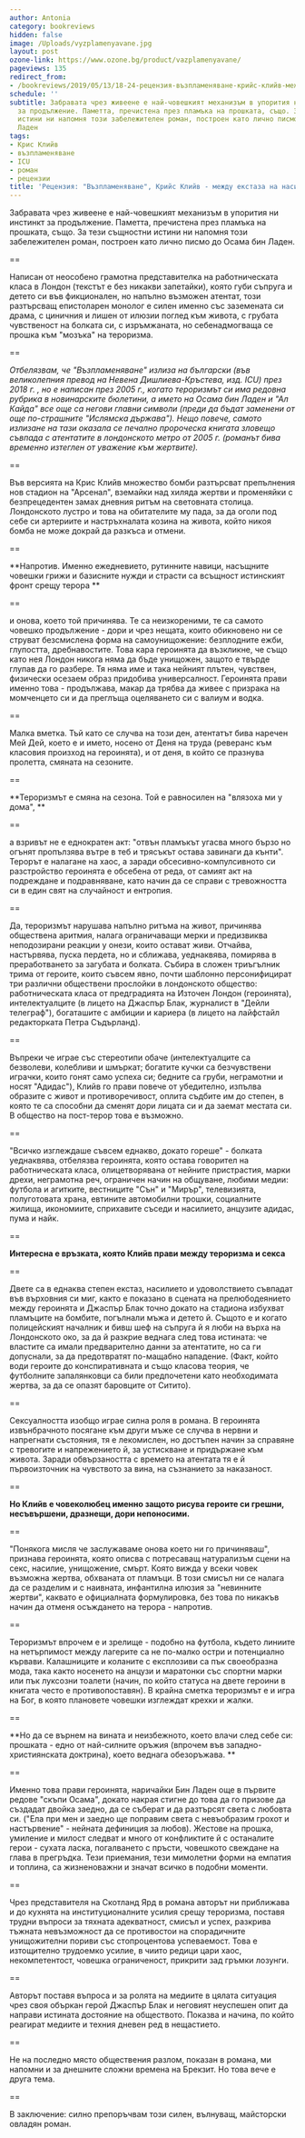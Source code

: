 ```yaml
---
author: Antonia
category: bookreviews
hidden: false
image: /Uploads/vyzplamenyavane.jpg
layout: post
ozone-link: https://www.ozone.bg/product/vazplamenyavane/
pageviews: 135
redirect_from:
- /bookreviews/2019/05/13/18-24-рецензия-възпламеняване-крийс-клийв-между-екстаза-на-насилието-и-любовта
schedule: ''
subtitle: Забравата чрез живеене е най-човешкият механизъм в упорития ни инстинкт
  за продължение. Паметта, пречистена през пламъка на прошката, също. За тези същностни
  истини ни напомня този забележителен роман, построен като лично писмо до Осама бин
  Ладен
tags:
- Крис Клийв
- възпламеняване
- ICU
- роман
- рецензии
title: 'Рецензия: "Възпламеняване", Крийс Клийв - между екстаза на насилието и любовта'
---
```


Забравата чрез живеене е най-човешкият механизъм в упорития ни инстинкт за продължение. Паметта, пречистена през пламъка на прошката, също. За тези същностни истини ни напомня този забележителен роман, построен като лично писмо до Осама бин Ладен. 

\==

Написан от неособено грамотна представителка на работническата класа в Лондон (текстът е без никакви запетайки), която губи съпруга и детето си във фикционален, но напълно възможен атентат, този разтърсващ епистоларен монолог е силен именно със заземената си драма, с циничния и лишен от илюзии поглед към живота, с грубата чувственост на болката си, с изръмжаната, но себенадмогваща се прошка към "мозъка" на тероризма. 

\==

_Отбелязвам, че "Възпламеняване" излиза на български (във великолепния превод на Невена Дишлиева-Кръстева, изд. ICU) през 2018 г. , но е написан през 2005 г., когато тероризмът си има редовна рубрика в новинарските бюлетини, а името на Осама бин Ладен и "Ал Кайда" все още са негови главни символи (преди да бъдат заменени от още по-страшните "Ислямска държава"). Нещо повече, самото излизане на тази оказала се печално пророческа книгата зловещо съвпада с атентатите в лондонското метро от 2005 г. (романът бива временно изтеглен от уважение към жертвите)._

\==

Във версията на Крис Клийв множество бомби разтърсват препълнения нов стадион на "Арсенал", вземайки над хиляда жертви и променяйки с безпрецедентен замах дневния ритъм на световната столица. Лондонското лустро и това на обитателите му пада, за да оголи под себе си артериите и настръхналата козина на живота, който никоя бомба не може докрай да разкъса и отмени.

\==

**Напротив. Именно ежедневието, рутинните навици, насъщните човешки грижи и базисните нужди и страсти са всъщност истинският фронт срещу терора **

\==

и онова, което той причинява. Те са неизкореними, те са самото човешко продължение - дори и чрез нещата, които обикновено ни се струват безсмислена форма на самоунищожение: безплодните ежби, глупостта, дребнавостите. Това кара героинята да възкликне, че също като нея Лондон никога няма да бъде унищожен, защото е твърде глупав да го разбере. Тя няма име и така нейният плътен, чувствен, физически осезаем образ придобива универсалност. Героинята прави именно това - продължава, макар да трябва да живее с призрака на момченцето си и да преглъща оцеляването си с валиум и водка.

\==

Малка вметка. Тъй като се случва на този ден, атентатът бива наречен Мей Дей, което е и името, носено от Деня на труда (реверанс към класовия произход на героинята), и от деня, в който се празнува пролетта, смяната на сезоните. 

\==

**Тероризмът е смяна на сезона. Той е равносилен на "влязоха ми у дома", **

\==

а взривът не е еднократен акт: "отвън пламъкът угасва много бързо но огънят пропълзява вътре в теб и трясъкът остава завинаги да кънти". Терорът е налагане на хаос, а заради обсесивно-компулсивното си разстройство героинята е обсебена от реда, от самият акт на подреждане и подравняване, като начин да се справи с тревожността си в един свят на случайност и ентропия.

\==

Да, тероризмът нарушава напълно ритъма на живот, причинява обществена аритмия, налага ограничаващи мерки и предизвиква неподозирани реакции у онези, които остават живи. Отчайва, настървява, пуска пердета, но и сближава, уеднаквява, помирява в преработването за загубата и болката. Събира в сложен триъгълник трима от героите, които съвсем явно, почти шаблонно персонифицират три различни обществени прослойки в лондонското общество: работническата класа от предградията на Източен Лондон (героинята), интелектуалците (в лицето на Джаспър Блак, журналист в "Дейли телеграф"), богаташите с амбиции и кариера (в лицето на лайфстайл редакторката Петра Съдърланд). 

\==

Въпреки че играе със стереотипи обаче (интелектуалците са безволеви, колебливи и шмъркат; богатите кучки са безчувствени играчки, които гонят само успеха си; бедните са груби, неграмотни и носят "Адидас"), Клийв го прави повече от убедително, изпълва образите с живот и противоречивост, оплита съдбите им до степен, в която те са способни да сменят дори лицата си и да заемат местата си. В общество на пост-терор това е възможно.

\==

"Всичко изглеждаше съвсем еднакво, докато гореше" - болката уеднаквява, отбелязва героинята, която остава говорител на работническата класа, олицетворявана от нейните пристрастия, марки дрехи, неграмотна реч, ограничен начин на общуване, любими медии: футбола и агитките, вестниците "Сън" и "Мирър", телевизията, полуготовата храна, евтините автомобилни трошки, социалните жилища, икономиите, сприхавите съседи и насилието, анцузите адидас, пума и найк.

\==

**Интересна е връзката, която Клийв прави между тероризма и секса**

\==

Двете са в еднаква степен екстаз, насилието и удоволствието съвпадат във върховния си миг, както е показано в сцената на прелюбодеянието между героинята и Джаспър Блак точно докато на стадиона избухват пламъците на бомбите, погълнали мъжа и детето й. Същото е и когато полицейският началник и бивш шеф на съпруга й я люби на върха на Лондонското око, за да й разкрие веднага след това истината: че властите са имали предварително данни за атентатите, но са ги допуснали, за да предотвратят по-мащабно нападение. (Факт, който води героите до конспиративната и също класова теория, че футболните запалянковци са били предпочетени като необходимата жертва, за да се опазят баровците от Ситито). 

\==

Сексуалността изобщо играе силна роля в романа. В героинята извънбрачното посягане към други мъже се случва в нервни и напрегнати състояния, тя е лекомислен, но достъпен начин за справяне с тревогите и напрежението й, за устискване и придържане към живота. Заради обвързаността с времето на атентата тя е й първоизточник на чувството за вина, на съзнанието за наказаност. 

\==

**Но Клийв е човеколюбец именно защото рисува героите си грешни, несъвършени, дразнещи, дори непоносими.**

\==

"Понякога мисля че заслужаваме онова което ни го причиняваш", признава героинята, която описва с потресаващ натурализъм сцени на секс, насилие, унищожение, смърт. Която вижда у всеки човек възможна жертва, обхваната от пламъци. В този смисъл ни се налага да се разделим и с наивната, инфантилна илюзия за "невинните жертви", каквато е официалната формулировка, без това по никакъв начин да отменя осъждането на терора - напротив. 

\==

Тероризмът впрочем е и зрелище - подобно на футбола, където линиите на нетърпимост между лагерите са не по-малко остри и потенциално кървави. Калашниците и коланите с експлозиви са пък своеобразна мода, така както носенето на анцузи и маратонки със спортни марки или пък луксозни тоалети (начин, по който статуса на двете героини в книгата често е противопоставян). В крайна сметка тероризмът е и игра на Бог, в която плановете човешки изглеждат крехки и жалки.

\==

**Но да се върнем на вината и неизбежното, което влачи след себе си: прошката - едно от най-силните оръжия (впрочем във западно-християнската доктрина), което веднага обезоръжава. **

\==

Именно това прави героинята, наричайки Бин Ладен още в първите редове "скъпи Осама", докато накрая стигне до това да го призове да създадат двойка заедно, да се съберат и да разтърсят света с любовта си. ("Ела при мен и заедно ще поправим света с невъобразим грохот и настървение" - нейната дефиниция за любов). Жестове на прошка, умиление и милост следват и много от конфликтите й с останалите герои - сухата ласка, погалването с пръсти, човешкото свеждане на глава в прегръдка. Тези приемания, тези мимолетни форми на емпатия и топлина, са жизненоважни и значат всичко в подобни моменти. 

\==

Чрез представителя на Скотланд Ярд в романа авторът ни приближава и до кухнята на институционалните усилия срещу тероризма, поставя трудни въпроси за тяхната адекватност, смисъл и успех, разкрива тъжната невъзможност да се противостои на спорадичните унищожителни пориви със стопроцентова успеваемост. Това е изтощително трудоемко усилие, в чиито редици цари хаос, некомпетентост, човешка ограниченост, прикрити зад гръмки лозунги. 

\==

Авторът поставя въпроса и за ролята на медиите в цялата ситуация чрез своя объркан герой Джаспър Блак и неговият неуспешен опит да направи истината достояние на обществото. Показва и начина, по който реагират медиите и техния дневен ред в нещастието.

\==

Не на последно място обществения разлом, показан в романа, ми напомни и за днешните сложни времена на Брекзит. Но това вече е друга тема. 

\==

В заключение: силно препоръчвам този силен, вълнуващ, майсторски овладян роман.